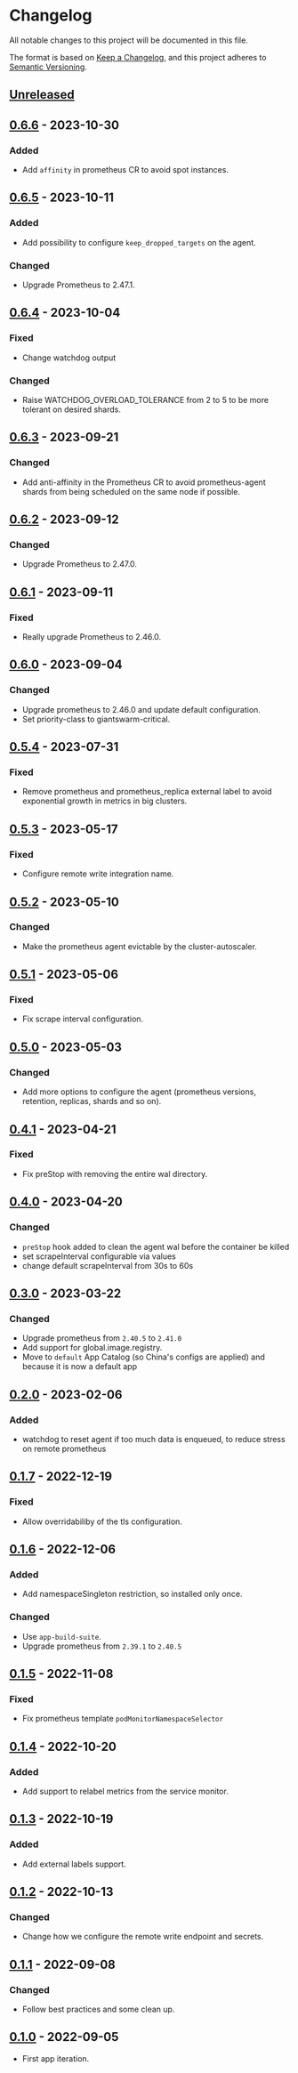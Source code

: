 # Changelog

All notable changes to this project will be documented in this file.

The format is based on [Keep a Changelog](https://keepachangelog.com/en/1.0.0/),
and this project adheres to [Semantic Versioning](https://semver.org/spec/v2.0.0.html).

## [Unreleased]

## [0.6.6] - 2023-10-30

### Added

- Add `affinity` in prometheus CR to avoid spot instances.

## [0.6.5] - 2023-10-11

### Added

- Add possibility to configure `keep_dropped_targets` on the agent.

### Changed

- Upgrade Prometheus to 2.47.1.

## [0.6.4] - 2023-10-04

### Fixed

- Change watchdog output

### Changed

- Raise WATCHDOG_OVERLOAD_TOLERANCE from 2 to 5 to be more tolerant on desired shards.
 
## [0.6.3] - 2023-09-21

### Changed

- Add anti-affinity in the Prometheus CR to avoid prometheus-agent shards from being scheduled on the same node if possible.

## [0.6.2] - 2023-09-12

### Changed

- Upgrade Prometheus to 2.47.0.

## [0.6.1] - 2023-09-11

### Fixed

- Really upgrade Prometheus to 2.46.0.

## [0.6.0] - 2023-09-04

### Changed

- Upgrade prometheus to 2.46.0 and update default configuration.
- Set priority-class to giantswarm-critical.

## [0.5.4] - 2023-07-31

### Fixed

- Remove prometheus and prometheus_replica external label to avoid exponential growth in metrics in big clusters.

## [0.5.3] - 2023-05-17

### Fixed

- Configure remote write integration name.

## [0.5.2] - 2023-05-10

### Changed

- Make the prometheus agent evictable by the cluster-autoscaler.

## [0.5.1] - 2023-05-06

### Fixed

- Fix scrape interval configuration.

## [0.5.0] - 2023-05-03

### Changed

- Add more options to configure the agent (prometheus versions, retention, replicas, shards and so on).

## [0.4.1] - 2023-04-21

### Fixed

- Fix preStop with removing the entire wal directory.

## [0.4.0] - 2023-04-20

### Changed

- `preStop` hook added to clean the agent wal before the container be killed
- set scrapeInterval configurable via values
- change default scrapeInterval from 30s to 60s

## [0.3.0] - 2023-03-22

### Changed

- Upgrade prometheus from `2.40.5` to `2.41.0`
- Add support for global.image.registry.
- Move to `default` App Catalog (so China's configs are applied) and because it is now a default app

## [0.2.0] - 2023-02-06

### Added

- watchdog to reset agent if too much data is enqueued, to reduce stress on remote prometheus

## [0.1.7] - 2022-12-19

### Fixed

- Allow overridabiliby of the tls configuration.

## [0.1.6] - 2022-12-06

### Added

- Add namespaceSingleton restriction, so installed only once.

### Changed

- Use `app-build-suite`.
- Upgrade prometheus from `2.39.1` to `2.40.5`

## [0.1.5] - 2022-11-08

### Fixed

- Fix prometheus template `podMonitorNamespaceSelector`

## [0.1.4] - 2022-10-20

### Added

- Add support to relabel metrics from the service monitor.

## [0.1.3] - 2022-10-19

### Added

- Add external labels support.

## [0.1.2] - 2022-10-13

### Changed

- Change how we configure the remote write endpoint and secrets.

## [0.1.1] - 2022-09-08

### Changed

- Follow best practices and some clean up.

## [0.1.0] - 2022-09-05

- First app iteration.

[Unreleased]: https://github.com/giantswarm/prometheus-agent-app/compare/v0.6.6...HEAD
[0.6.6]: https://github.com/giantswarm/prometheus-agent-app/compare/v0.6.5...v0.6.6
[0.6.5]: https://github.com/giantswarm/prometheus-agent-app/compare/v0.6.4...v0.6.5
[0.6.4]: https://github.com/giantswarm/prometheus-agent-app/compare/v0.6.3...v0.6.4
[0.6.3]: https://github.com/giantswarm/prometheus-agent-app/compare/v0.6.2...v0.6.3
[0.6.2]: https://github.com/giantswarm/prometheus-agent-app/compare/v0.6.1...v0.6.2
[0.6.1]: https://github.com/giantswarm/prometheus-agent-app/compare/v0.6.0...v0.6.1
[0.6.0]: https://github.com/giantswarm/prometheus-agent-app/compare/v0.5.4...v0.6.0
[0.5.4]: https://github.com/giantswarm/prometheus-agent-app/compare/v0.5.3...v0.5.4
[0.5.3]: https://github.com/giantswarm/prometheus-agent-app/compare/v0.5.2...v0.5.3
[0.5.2]: https://github.com/giantswarm/prometheus-agent-app/compare/v0.5.1...v0.5.2
[0.5.1]: https://github.com/giantswarm/prometheus-agent-app/compare/v0.5.0...v0.5.1
[0.5.0]: https://github.com/giantswarm/prometheus-agent-app/compare/v0.4.1...v0.5.0
[0.4.1]: https://github.com/giantswarm/prometheus-agent-app/compare/v0.4.0...v0.4.1
[0.4.0]: https://github.com/giantswarm/prometheus-agent-app/compare/v0.3.0...v0.4.0
[0.3.0]: https://github.com/giantswarm/prometheus-agent-app/compare/v0.2.0...v0.3.0
[0.2.0]: https://github.com/giantswarm/prometheus-agent-app/compare/v0.1.7...v0.2.0
[0.1.7]: https://github.com/giantswarm/prometheus-agent-app/compare/v0.1.6...v0.1.7
[0.1.6]: https://github.com/giantswarm/prometheus-agent-app/compare/v0.1.5...v0.1.6
[0.1.5]: https://github.com/giantswarm/prometheus-agent-app/compare/v0.1.4...v0.1.5
[0.1.4]: https://github.com/giantswarm/prometheus-agent-app/compare/v0.1.3...v0.1.4
[0.1.3]: https://github.com/giantswarm/prometheus-agent-app/compare/v0.1.2...v0.1.3
[0.1.2]: https://github.com/giantswarm/prometheus-agent-app/compare/v0.1.1...v0.1.2
[0.1.1]: https://github.com/giantswarm/prometheus-agent-app/compare/v0.1.0...v0.1.1
[0.1.0]: https://github.com/giantswarm/prometheus-agent-app/releases/tag/v0.1.0

